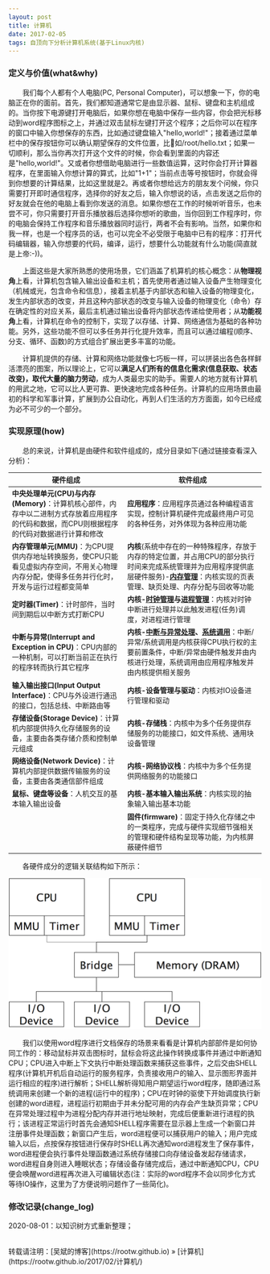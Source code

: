 ```yaml
---
layout: post
title: 计算机
date: 2017-02-05 
tags: 自顶向下分析计算机系统(基于Linux内核)
---
```


### 定义与价值(what&why)

&emsp;&emsp;我们每个人都有个人电脑(PC, Personal Computer)，可以想象一下，你的电脑正在你的面前。首先，我们都知道通常它是由显示器、鼠标、键盘和主机组成的。当你按下电源键打开电脑后，如果你想在电脑中保存一些内容，你会把光标移动到word程序图标之上，并通过双击鼠标左键打开这个程序；之后你可以在程序的窗口中输入你想保存的东西，比如通过键盘输入"hello,world!"；接着通过菜单栏中的保存按钮你可以确认期望保存的文件位置，比如/root/hello.txt；如果一切顺利，那么当你再次打开这个文件的时候，你会看到里面的内容还是"hello,world!"。又或者你想借助电脑进行一些数值运算，这时你会打开计算器程序，在里面输入你想计算的算式，比如"1+1"；当前点击等号按钮时，你就会得到你想要的计算结果，比如这里就是2。再或者你想给远方的朋友发个问候，你只需要打开即时通信程序，选择你的好友之后，输入你想说的话，点击发送之后你的好友就会在他的电脑上看到你发送的消息。如果你想在工作的时候听听音乐，也未尝不可，你只需要打开音乐播放器后选择你想听的歌曲，当你回到工作程序时，你的电脑会保持工作程序和音乐播放器同时运行，两者不会有影响。当然，如果你和我一样，也是一个程序员的话，也可以完全不必受限于电脑中已有的程序：打开代码编辑器，输入你想要的代码，编译，运行，想要什么功能就有什么功能(简直就是上帝:-))。

&emsp;&emsp;上面这些是大家所熟悉的使用场景，它们涵盖了机算机的核心概念：从**物理视角**上看，计算机包含输入输出设备和主机；首先使用者通过输入设备产生物理变化（机械或光，包含命令和信息），接着主机基于内部状态和输入设备的物理变化，发生内部状态的改变，并且这种内部状态的改变与输入设备的物理变化（命令）存在确定性的对应关系，最后主机通过输出设备将内部状态传递给使用者；从**功能视角**上看，计算机在命令的控制下，实现了以存储、计算、网络通信为基础的各种功能。另外，这些功能不但可以多任务并行化提升效率，而且可以通过编程(顺序、分支、循环、函数)的方式组合扩展出更多丰富的功能。

&emsp;&emsp;计算机提供的存储、计算和网络功能就像七巧板一样，可以拼装出各色各样鲜活漂亮的图案，所以理论上，它可以**满足人们所有的信息化需求(信息获取、状态改变)，取代大量的脑力劳动**，成为人类最忠实的助手。需要人的地方就有计算机的用武之地，它可以比人更可靠、更快速地完成各种任务。计算机的应用场景由最初的科学和军事计算，扩展到办公自动化，再到人们生活的方方面面，如今已经成为必不可少的一个部分。

### 实现原理(how)

&emsp;&emsp;总的来说，计算机是由硬件和软件组成的，成分目录如下(通过链接查看深入分析)：

|硬件组成|软件组成|
|-|-|
|**中央处理单元(CPU)与内存(Memory)**：计算机核心部件，内存中以二进制方式存放着应用程序的代码和数据，而CPU则根据程序的代码对数据进行计算和修改|**应用程序**：应用程序员通过各种编程语言实现，控制计算机硬件完成最终用户可见的各种任务，对外体现为各种应用功能|
|**内存管理单元(MMU)**：为CPU提供内存地址转换服务，使CPU只能看见虚拟内存空间，不用关心物理内存分配，使得多任务并行化时，开发与运行过程都变简单|**内核**(系统中存在的一种特殊程序，存放于内存的特定位置，并占用CPU的部分执行时间来完成系统管理并为应用程序提供底层硬件服务)-[**内存管理**](../../../2017/08/地址映射/)：内核实现的页表管理、缺页处理、内存分配与回收等功能|
|**定时器(Timer)**：计时部件，当时间到期后以中断方式打断CPU|**内核-[时钟管理](../../../2018/01/时间子系统概述/)与[进程管理](../../../2018/01/进程创建/)**：内核对时钟中断进行处理并以此触发进程(任务)调度，对进程进行管理|
|**中断与异常(Interrupt and Exception in CPU)**：CPU内部的一种机制，可以打断当前正在执行的程序转而执行其它程序|**内核-[中断与异常处理](../../../2017/03/中断/)、[系统调用](../../../2017/02/系统调用/)**：中断/异常/系统调用是内核获得CPU执行权的主要前置条件，中断/异常由硬件触发并由内核进行处理，系统调用由应用程序触发并由内核提供相关服务|
|**输入输出接口(Input Output Interface)**：CPU与外设进行通迅的接口，包括总线、中断路由等|**内核-设备管理与驱动**：内核对IO设备进行管理和驱动|
|**存储设备(Storage Device)**：计算机内部提供持久化存储服务的设备，主要由各类存储介质和控制单元组成|**内核-存储栈**：内核中为多个任务提供存储服务的功能接口，如文件系统、通用块设备管理|
|**网络设备(Network Device)**：计算机内部提供数据传输服务的设备，主要由各类通信部件组成|**内核-网络协议栈**：内核中为多个任务提供网络服务的功能接口|
|**鼠标、键盘等设备**：人机交互的基本输入输出设备|**内核-基本输入输出系统**：内核实现的抽象输入输出基本功能|
||**固件(firmware)**：固定于持久化存储之中的一类程序，完成与硬件实现细节强相关的管理和硬件结构呈现等功能，为内核屏蔽硬件细节|

&emsp;&emsp;各硬件成分的逻辑关联结构如下所示：

<div align="center">
<img src="/images/posts/i440fx/computer.png" height="300" width="510">  
</div>

&emsp;&emsp;我们以使用word程序进行文档保存的场景来看看是计算机内部部件是如何协同工作的：移动鼠标并双击图标时，鼠标会将这此操作转换成事件并通过中断通知CPU；CPU进入中断上下文执行中断处理函数来捕获这些事件，之后交由SHELL程序(计算机开机后自动运行的服务程序，负责接收用户的输入、显示图形界面并运行相应的程序)进行解析；SHELL解析得知用户期望运行word程序，随即通过系统调用来创建一个新的进程(运行中的程序)；CPU在时钟的驱使下开始调度执行新创建的word进程，进程运行初期由于并未分配可用的内存会产生缺页异常；CPU在异常处理过程中为进程分配内存并进行地址映射，完成后便重新进行进程的执行；该进程正常运行时首先会通知SHELL程序需要在显示器上生成一个新窗口并注册事件处理函数；新窗口产生后，word进程便可以捕获用户的输入；用户完成输入以后，点按保存按钮进行保存时SHELL再次通知word进程发生了保存事件，word进程便会执行事件处理函数通过系统存储接口向存储设备发起存储请求，word进程自身则进入睡眠状态；存储设备存储完成后，通过中断通知CPU，CPU便会唤醒word进程再次进入可编辑状态(注：实际的word程序不会以同步化方式等待IO操作，这里为了方便说明问题作了一些简化)。

### 修改记录(change_log)

2020-08-01：以知识树方式重新整理；

<br>
转载请注明：[吴斌的博客](https://rootw.github.io) » [计算机](https://rootw.github.io/2017/02/计算机/) 
